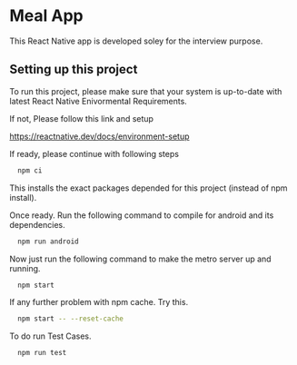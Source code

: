 
# Meal App

This React Native app is developed soley for the interview purpose.


## Setting up this project

To run this project, please make sure that your system is up-to-date with latest React Native Enivormental Requirements.

If not, Please follow this link and setup

https://reactnative.dev/docs/environment-setup

If ready, please continue with following steps

```bash
  npm ci
```

This installs the exact packages depended for this project (instead of npm install).

Once ready. Run the following command to compile for android and its dependencies.

```bash
  npm run android
```

Now just run the following command to make the metro server up and running.

```bash
  npm start
```

If any further problem with npm cache. Try this.


```bash
  npm start -- --reset-cache
```

To do run Test Cases.

```bash
  npm run test
```